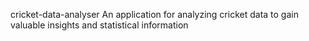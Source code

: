 cricket-data-analyser
An application for analyzing cricket data to gain valuable insights and statistical information
